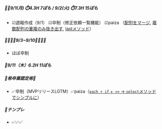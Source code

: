 
##### 🦍🦍9/1(月) ⏱️4.3H 7ぽも / 9/2(火) ⏱️7.3H 15ぽも
- ☑週報作成（9/1） ☑卒制（修正依頼一覧機能）  ☑paiza （[配列をマージ](../ruby/01_ruby_basics.md#ab--配列をマージする), [複数配列の重複のみ抜き出す](../ruby/01_ruby_basics.md#a--b--配列a-bで重複する要素のみを取り出す), [lastメソッド](../ruby/01_ruby_basics.md#lastメソッド)）

##### 🦍🦍🦍🦍9/3~9/10🦍🦍🦍🦍
- ほぼ卒制

##### 🦍9/11（木）6.2H 11ぽも
##### 🎊㊗️卒業認定㊗️🎊
- ✅卒制（MVPリリースLGTM）✅paiza（[`each + if` +` <<` → `select`メソッド でシンプルに](../ruby/01_ruby_basics.md#each--if----selectメソッド-でシンプルに)）

##### 🦍テンプレ
- ✅✅✅
[](..)
